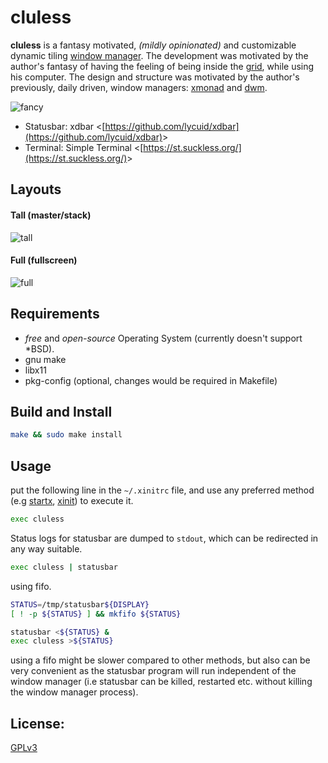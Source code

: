 # cluless

**cluless** is a fantasy motivated, _(mildly opinionated)_ and customizable dynamic tiling [window manager](https://wiki.archlinux.org/title/window_manager). The development was motivated by the author's fantasy of having the feeling of being inside the [grid](https://tron.fandom.com/wiki/Grid), while using his computer. The design and structure was motivated by the author's previously, daily driven, window managers: [xmonad](https://xmonad.org) and [dwm](https://dwm.suckless.org).

![fancy](https://raw.githubusercontent.com/lycuid/cluless/master/screenshots/floating.png)
- Statusbar: xdbar &lt;[https://github.com/lycuid/xdbar](https://github.com/lycuid/xdbar)&gt;
- Terminal: Simple Terminal &lt;[https://st.suckless.org/](https://st.suckless.org/)&gt;

Layouts
-------
#### Tall (master/stack)
![tall](https://raw.githubusercontent.com/lycuid/cluless/master/screenshots/tall.png)

#### Full (fullscreen)
![full](https://raw.githubusercontent.com/lycuid/cluless/master/screenshots/full.png)

Requirements
------------
  - *free* and *open-source* Operating System (currently doesn't support \*BSD).
  - gnu make
  - libx11
  - pkg-config (optional, changes would be required in Makefile)

Build and Install
-----------------
```sh
make && sudo make install
```

Usage
-----
put the following line in the `~/.xinitrc` file, and use any preferred method (e.g [startx](https://man.archlinux.org/man/startx.1), [xinit](https://man.archlinux.org/man/xinit.1)) to execute it.
```sh
exec cluless
```
Status logs for statusbar are dumped to `stdout`, which can be redirected in any way suitable.
```sh
exec cluless | statusbar
```
using fifo.
```sh
STATUS=/tmp/statusbar${DISPLAY}
[ ! -p ${STATUS} ] && mkfifo ${STATUS}

statusbar <${STATUS} &
exec cluless >${STATUS}
```
using a fifo might be slower compared to other methods, but also can be very convenient as the statusbar program will run independent of the window manager (i.e statusbar can be killed, restarted etc. without killing the window manager process).

License:
--------
[GPLv3](https://gnu.org/licenses/gpl.html)

